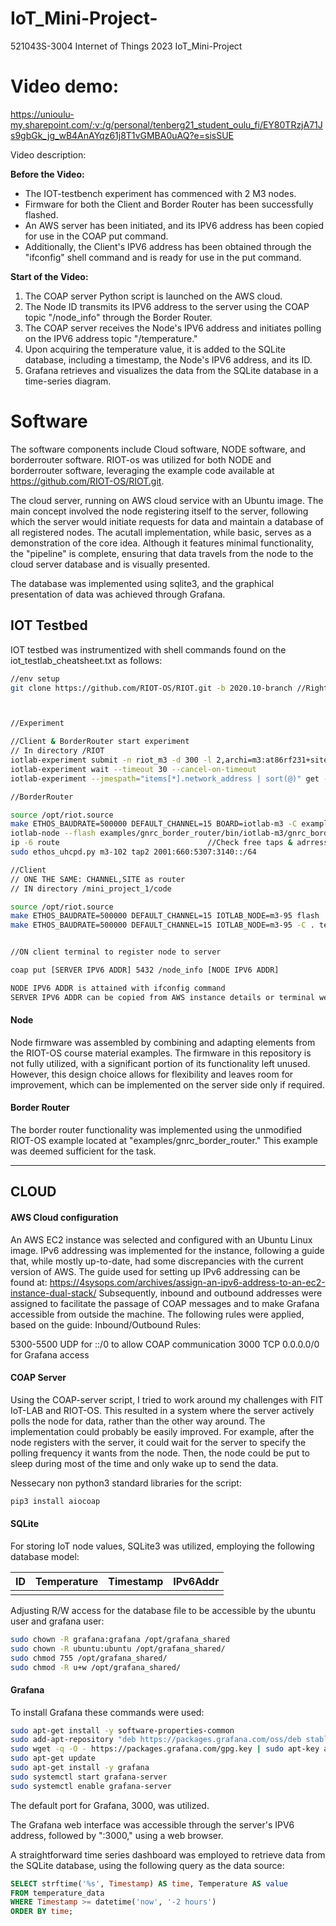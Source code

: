 # IoT_Mini-Project-
521043S-3004 Internet of Things 2023 IoT_Mini-Project 

# Video demo: 
https://unioulu-my.sharepoint.com/:v:/g/personal/tenberg21_student_oulu_fi/EY80TRzjA71Js9gbGk_jg_wB4AnAYqz61j8T1vGMBA0uAQ?e=sisSUE

Video description:

**Before the Video:**
- The IOT-testbench experiment has commenced with 2 M3 nodes.
- Firmware for both the Client and Border Router has been successfully flashed.
- An AWS server has been initiated, and its IPV6 address has been copied for use in the COAP put command.
- Additionally, the Client's IPV6 address has been obtained through the "ifconfig" shell command and is ready for use in the put command.

**Start of the Video:**
1. The COAP server Python script is launched on the AWS cloud.
2. The Node ID transmits its IPV6 address to the server using the COAP topic "/node_info" through the Border Router.
3. The COAP server receives the Node's IPV6 address and initiates polling on the IPV6 address topic "/temperature."
4. Upon acquiring the temperature value, it is added to the SQLite database, including a timestamp, the Node's IPV6 address, and its ID.
5. Grafana retrieves and visualizes the data from the SQLite database in a time-series diagram.


# Software
The software components include Cloud software, NODE software, and borderrouter software. RIOT-os was utilized for both NODE and borderrouter software, leveraging the example code available at https://github.com/RIOT-OS/RIOT.git.

The cloud server, running on AWS cloud service with an Ubuntu image. The main concept involved the node registering itself to the server, following which the server would initiate requests for data and maintain a database of all registered nodes. The acutall implementation, while basic, serves as a demonstration of the core idea. Although it features minimal functionality, the "pipeline" is complete, ensuring that data travels from the node to the cloud server database and is visually presented.

The database was implemented using sqlite3, and the graphical presentation of data was achieved through Grafana.
## IOT Testbed
IOT testbed was instrumentized with shell commands found on the iot_testlab_cheatsheet.txt as follows:
```bash
//env setup
git clone https://github.com/RIOT-OS/RIOT.git -b 2020.10-branch //Right version for all the documentation & Material



//Experiment

//Client & BorderRouter start experiment
// In directory /RIOT
iotlab-experiment submit -n riot_m3 -d 300 -l 2,archi=m3:at86rf231+site=grenoble    //Start experiment with 2 nodes
iotlab-experiment wait --timeout 30 --cancel-on-timeout                             //Query for ready nodes 
iotlab-experiment --jmespath="items[*].network_address | sort(@)" get --nodes       //Query for node ids

//BorderRouter

source /opt/riot.source 
make ETHOS_BAUDRATE=500000 DEFAULT_CHANNEL=15 BOARD=iotlab-m3 -C examples/gnrc_border_router clean all
iotlab-node --flash examples/gnrc_border_router/bin/iotlab-m3/gnrc_border_router.elf -l grenoble,m3,102 // m3,[Nodeid]
ip -6 route                                 //Check free taps & adrresses
sudo ethos_uhcpd.py m3-102 tap2 2001:660:5307:3140::/64                                                 // m3-[Nodeid]

//Client
// ONE THE SAME: CHANNEL,SITE as router
// IN directory /mini_project_1/code

source /opt/riot.source
make ETHOS_BAUDRATE=500000 DEFAULT_CHANNEL=15 IOTLAB_NODE=m3-95 flash                                  // m3-[Nodeid]
make ETHOS_BAUDRATE=500000 DEFAULT_CHANNEL=15 IOTLAB_NODE=m3-95 -C . term                              // m3-[Nodeid]


//ON client terminal to register node to server

coap put [SERVER IPV6 ADDR] 5432 /node_info [NODE IPV6 ADDR]

NODE IPV6 ADDR is attained with ifconfig command
SERVER IPV6 ADDR can be copied from AWS instance details or terminal wellcome message.

```



#### Node
Node firmware was assembled by combining and adapting elements from the RIOT-OS course material examples. The firmware in this repository is not fully utilized, with a significant portion of its functionality left unused. However, this design choice allows for flexibility and leaves room for improvement, which can be implemented on the server side only if required.
#### Border Router
The border router functionality was implemented using the unmodified RIOT-OS example located at "examples/gnrc_border_router." This example was deemed sufficient for the task.
_____________________
## CLOUD
####  AWS Cloud configuration
An AWS EC2 instance was selected and configured with an Ubuntu Linux image. IPv6 addressing was implemented for the instance, following a guide that, while mostly up-to-date, had some discrepancies with the current version of AWS. The guide used for setting up IPv6 addressing can be found at: https://4sysops.com/archives/assign-an-ipv6-address-to-an-ec2-instance-dual-stack/
Subsequently, inbound and outbound addresses were assigned to facilitate the passage of COAP messages and to make Grafana accessible from outside the machine. The following rules were applied, based on the guide:
Inbound/Outbound Rules:

5300-5500 UDP for ::/0 to allow COAP communication
3000 TCP 0.0.0.0/0 for Grafana access



#### COAP Server
Using the COAP-server script, I tried to work around my challenges with FIT IoT-LAB and RIOT-OS. This resulted in a system where the server actively polls the node for data, rather than the other way around.
The implementation could probably be easily improved. For example, after the node registers with the server, it could wait for the server to specify the polling frequency it wants from the node. Then, the node could be put to sleep during most of the time and only wake up to send the data.

Nessecary non python3 standard libraries for the script:
```bash
pip3 install aiocoap
```
#### SQLite
For storing IoT node values, SQLite3 was utilized, employing the following database model:


| ID | Temperature | Timestamp | IPv6Addr |
|----|-------------|-----------|----------|
|    |             |           |          |

Adjusting R/W access for the database file to be accessible by the ubuntu user and grafana user:

```bash
sudo chown -R grafana:grafana /opt/grafana_shared
sudo chown -R ubuntu:ubuntu /opt/grafana_shared/
sudo chmod 755 /opt/grafana_shared/
sudo chmod -R u+w /opt/grafana_shared/
```
#### Grafana

To install Grafana these commands were used:
```bash
sudo apt-get install -y software-properties-common
sudo add-apt-repository "deb https://packages.grafana.com/oss/deb stable main"
sudo wget -q -O - https://packages.grafana.com/gpg.key | sudo apt-key add -
sudo apt-get update
sudo apt-get install -y grafana
sudo systemctl start grafana-server
sudo systemctl enable grafana-server
```

The default port for Grafana, 3000, was utilized. 

The Grafana web interface was accessible through the server's IPV6 address, followed by ":3000," using a web browser.


A straightforward time series dashboard was employed to retrieve data from the SQLite database, using the following query as the data source:
```SQL
SELECT strftime('%s', Timestamp) AS time, Temperature AS value
FROM temperature_data
WHERE Timestamp >= datetime('now', '-2 hours')
ORDER BY time;
```
